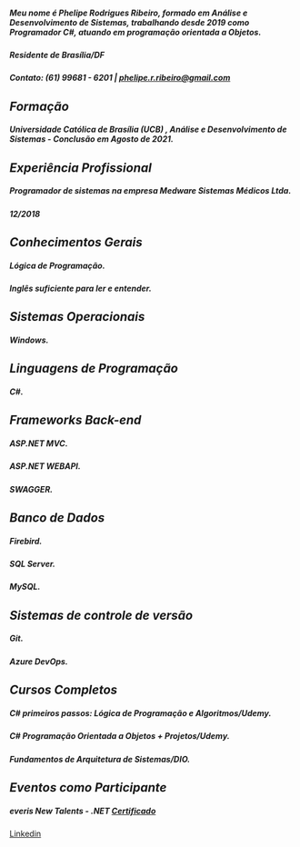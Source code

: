 ##### Meu nome é Phelipe Rodrigues Ribeiro, formado em Análise e Desenvolvimento de Sistemas, trabalhando desde 2019 como Programador C#, atuando em programação orientada a Objetos. 

##### Residente de Brasília/DF
##### Contato: (61) 99681 - 6201 | phelipe.r.ribeiro@gmail.com

## ***Formação*** 
##### Universidade Católica de Brasília (UCB) , Análise e Desenvolvimento de Sistemas - Conclusão em Agosto de 2021.

## ***Experiência Profissional***
##### Programador de sistemas na empresa Medware Sistemas Médicos Ltda.
##### 12/2018

## ***Conhecimentos Gerais***
##### Lógica de Programação.
##### Inglês suficiente para ler e entender.

## ***Sistemas Operacionais***
##### Windows.

## ***Linguagens de Programação***
##### C#.


## ***Frameworks Back-end***
##### ASP.NET MVC.
##### ASP.NET WEBAPI.
##### SWAGGER.


## ***Banco de Dados***
##### Firebird.
##### SQL Server.
##### MySQL.

## ***Sistemas de controle de versão***
##### Git.
##### Azure DevOps.

## ***Cursos Completos***
##### C# primeiros passos: Lógica de Programação e Algoritmos/Udemy.
##### C# Programação Orientada a Objetos + Projetos/Udemy.
##### Fundamentos de Arquitetura de Sistemas/DIO.


## ***Eventos como Participante***
##### everis New Talents - .NET [Certificado](https://certificates.digitalinnovation.one/900AE687)
[Linkedin](https://www.linkedin.com/in/phelipe-rodrigues-106085128/)
